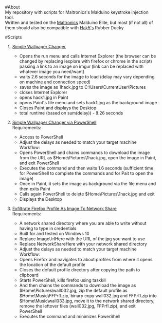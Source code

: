 #About  
My repository with scripts for Maltronics's Malduino keystroke injection tool.  
Written and tested on the [Maltronics](https://maltronics.com/collections/malduinos) Malduino Elite, but most (if not all) of them should also be compatible with [Hak5's](https://shop.hak5.org/) Rubber Ducky   



#Scripts  
1. [Simple Wallpaper Changer](Scripts/SimpleWallpaperChanger)  
   * Opens the run menu and calls Internet Explorer (the browser can be changed by replacing iexplore with firefox or chrome in the script) passing a link to an image on imgur (link can be replaced with whatever image you need/want)  
   * waits 2.6 seconds for the image to load (delay may vary depending on machine and connection speed)  
   * saves the image as 1hack.jpg to C:\Users\CurrentUser\Pictures  
   * closes Internet Explorer  
   * opens hack1.jpg in Paint
   * opens Paint's file menu and sets hack1.jpg as the background image 
   * Closes Paint and displays the Desktop  
   * total runtime (based on sum(delay)) - 8.26 seconds 
 
2. [Simple Wallpaper Changer via PowerShell](Scripts/SimpleWallpaperChangerPS)  
 Requirements:  
   * Access to PowerShell  
   * Adjust the delays as needed to match your target machine  
 Workflow:  
   * Opens PowerShell and chains commands to download the image from the URL as $Home\Pictures\1hack.jpg, open the image in Paint, and exit PowerShell  
   * Executes the command and then waits 1.6 seconds (sufficient time for PowerShell to complete the commands and for Pait to open the image)  
   * Once in Paint, it sets the image as background via the file menu and then exits Paint  
   * Calls again PowerShell to delete $Home\Pictures\1hack.jpg and exit  
   * Displays the Desktop

3. [Exfiltrate Firefox Profile As Image To Network Share](Scripts/Exfil/ExfilFirefoxProfileAsImageToNetworkShare)  
 Requirements:  
   * A network shared directory where you are able to write without having to type in credentials  
   * Built for and tested on Windows 10
   * Replace ImageUrlHere with the URL of the jpg you want to use  
   * Replace NetworkShareHere with your network shared directory  
   * Adjust the delays as needed to match your target machine  
  Workflow:  
   * Opens Firefox and navigates to about:profiles from where it opens the location of the default profile  
   * Closes the default profile directory after copying the path to clipboard  
   * Starts PowerShell, kills firefox using taskkill  
   * And then chains the commands to download the image as $Home\Pictures\wall032.jpg, zip the default profile as $Home\Music\FFPrfl.zip, binary copy wall032.jpg and FFPrfl.zip into $Home\Music\wall033.jpg, move it to the network shared directory, remove the leftover files (wall032.jpg, FFPrfl.zip), and exit PowerShell  
   * Executes the command and minimizes PowerShell

